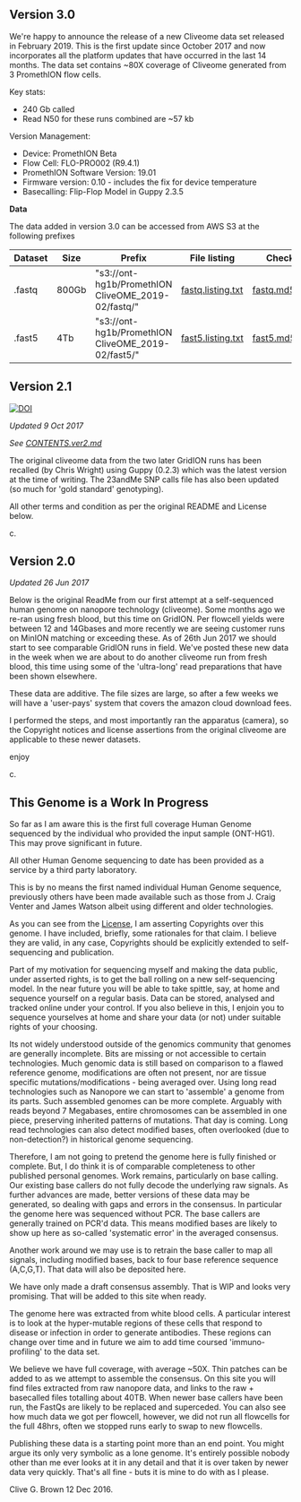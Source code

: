 
Version 3.0
-----------

We're happy to announce the release of a new Cliveome data set released in February 2019.
This is the first update since October 2017 and now incorporates all the platform updates that have occurred in the last 14 months.
The data set contains ~80X coverage of Cliveome generated from 3 PromethION flow cells.

Key stats:
 * 240 Gb called
 * Read N50 for these runs combined are ~57 kb

Version Management:
 * Device: PromethION Beta
 * Flow Cell: FLO-PRO002 (R9.4.1)
 * PromethION Software Version: 19.01
 * Firmware version: 0.10 - includes the fix for device temperature
 * Basecalling: Flip-Flop Model in Guppy 2.3.5


**Data**

The data added in version 3.0 can be accessed from AWS S3 at the following prefixes

| Dataset | Size  | Prefix                                             | File listing                                                                                               | Checksums                                                                                               |
|---------|-------|----------------------------------------------------|------------------------------------------------------------------------------------------------------------|---------------------------------------------------------------------------------------------------------|
| .fastq  | 800Gb | "s3://ont-hg1b/PromethION CliveOME_2019-02/fastq/" | [fastq.listing.txt](https://s3-eu-west-1.amazonaws.com/ont-hg1b/PromethION+CliveOME_2019-02/fastq/fastq.listing.txt) | [fastq.md5sums.txt](https://s3-eu-west-1.amazonaws.com/ont-hg1b/PromethION+CliveOME_2019-02/fastq/fastq.md5sums.txt) |
| .fast5  | 4Tb   | "s3://ont-hg1b/PromethION CliveOME_2019-02/fast5/" | [fast5.listing.txt](https://s3-eu-west-1.amazonaws.com/ont-hg1b/PromethION+CliveOME_2019-02/fast5/fast5.listing.txt) | [fast5.md5sums.txt](https://s3-eu-west-1.amazonaws.com/ont-hg1b/PromethION+CliveOME_2019-02/fast5/fast5.md5sums.txt) |



Version 2.1
-----------

[![DOI](https://zenodo.org/badge/DOI/10.5281/zenodo.1318628.svg)](https://doi.org/10.5281/zenodo.1318628)

*Updated 9 Oct 2017*

*See [CONTENTS.ver2.md](https://github.com/nanoporetech/ONT-HG1/blob/master/ver2/CONTENTS.md)*

The original cliveome data from the two later GridION runs has been recalled (by Chris Wright) using Guppy (0.2.3) which was the latest version at the time of writing. The 23andMe SNP calls file has also been updated (so much for 'gold standard' genotyping).

All other terms and condition as per the original README and License below.


c.


Version 2.0
-----------

*Updated 26 Jun 2017*

Below is the original ReadMe from our first attempt at a self-sequenced human genome on nanopore technology (cliveome). Some months ago we re-ran using fresh blood, but this time on GridION. Per flowcell yields were between 12 and 14Gbases and more recently we are seeing customer runs on MinION matching or exceeding these. As of 26th Jun 2017 we should start to see comparable GridION runs in field. We've posted these new data in the week when we are about to do another cliveome run from fresh blood, this time using some of the 'ultra-long' read preparations that have been shown elsewhere.

These data are additive. The file sizes are large, so after a few weeks we will have a 'user-pays' system that covers the amazon cloud download fees.

I performed the steps, and most importantly ran the apparatus (camera), so the Copyright notices and license assertions from the original cliveome are applicable to these newer datasets.

enjoy

c.


This Genome is a Work In Progress
---------------------------------

So far as I am aware this is the first full coverage Human Genome sequenced by the individual who provided the input sample (ONT-HG1). This may prove significant in future. 

All other Human Genome sequencing to date has been provided as a service by a third party laboratory.

This is by no means the first named individual Human Genome sequence, previously others have been made available such as those from J. Craig Venter and James Watson albeit using different and older technologies.

As you can see from the [License](LICENSE.ver1-2.md), I am asserting Copyrights over this genome. I have included, briefly, some rationales for that claim. I believe they are valid, in any case, Copyrights should be explicitly extended to self-sequencing and publication.

Part of my motivation for sequencing myself and making the data public, under asserted rights, is to get the ball rolling on a new self-sequencing model. In the near future you will be able to take spittle, say, at home and sequence yourself on a regular basis. Data can be stored, analysed and tracked online under your control. If you also believe in this, I enjoin you to sequence yourselves at home and share your data (or not) under suitable rights of your choosing.

Its not widely understood outside of the genomics community that genomes are generally incomplete. Bits are missing or not accessible to certain technologies. Much genomic data is still based on comparison to a flawed reference genome, modifications are often not present, nor are tissue specific mutations/modifications - being averaged over. Using long read technologies such as Nanopore we can start to 'assemble' a genome from its parts. Such assembled genomes can be more complete. Arguably with reads beyond 7 Megabases, entire chromosomes can be assembled in one piece, preserving inherited patterns of mutations. That day is coming. Long read technologies can also detect modified bases, often overlooked (due to non-detection?) in historical genome sequencing.

Therefore, I am not going to pretend the genome here is fully finished or complete. But, I do think it is of comparable completeness to other published personal genomes. Work remains, particularly on base calling. Our existing base callers do not fully decode the underlying raw signals. As further advances are made, better versions of these data may be generated, so dealing with gaps and errors in the consensus. In particular the genome here was sequenced without PCR. The base callers are generally trained on PCR'd data. This means modified bases are likely to show up here as so-called 'systematic error' in the averaged consensus.

Another work around we may use is to retrain the base caller to map all signals, including modified bases, back to four base reference sequence (A,C,G,T). That data will also be deposited here.

We have only made a draft consensus assembly. That is WIP and looks very promising. That will be added to this site when ready.

The genome here was extracted from white blood cells. A particular interest is to look at the hyper-mutable regions of these cells that respond to disease or infection in order to generate antibodies. These regions can change over time and in future we aim to add time coursed 'immuno-profiling' to the data set.

We believe we have full coverage, with average ~50X. Thin patches can be added to as we attempt to assemble the consensus. On this site you will find files extracted from raw nanopore data, and links to the raw + basecalled files totalling about 40TB. When newer base callers have been run, the FastQs are likely to be replaced and superceded. You can also see how much data we got per flowcell, however, we did not run all flowcells for the full 48hrs, often we stopped runs early to swap to new flowcells.

Publishing these data is a starting point more than an end point. You might argue its only very symbolic as a lone genome. It's entirely possible nobody other than me ever looks at it in any detail and that it is over taken by newer data very quickly. That's all fine - buts it is mine to do with as I please.

Clive G. Brown
12 Dec 2016.
